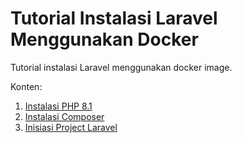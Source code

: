 # Tutorial Instalasi Laravel Menggunakan Docker

Tutorial instalasi Laravel menggunakan docker image.

Konten:

1. [Instalasi PHP 8.1](./Instalasi%20PHP%208/)
2. [Instalasi Composer](./Instalasi%20Composer/)
3. [Inisiasi Project Laravel](./Instalasi%20Laravel/)
